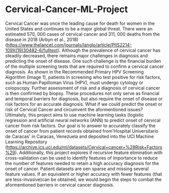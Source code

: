 # Cervical-Cancer-ML-Project

Cervical Cancer was once the leading cause for death for women in the United States and continues to be a major global threat. There were an estimated 570, 000 cases of cervical cancer and 311, 000 deaths from the disease in 2018 (Arbyn et al., 2018) (https://www.thelancet.com/journals/langlo/article/PIIS2214-109X(19)30482-6/fulltext). Although the prevalence of cervical cancer has steadily decreased, there remains major challenges in diagnosis and predicting the onset of disease. One such challenge is the financial burden of the multiple screening tests that are required to confirm a cervical cancer diagnosis. As shown in the Recommended Primary HPV Screening Algorithm (Image 1), patients in screening who test positive for risk factors, such as Human Papilloman Virus (HPV), must undergo cytology or colopscopy. Further assessment of risk and a diagnosis of cervical cancer is then confirmed by biopsy. These procedures not only serve as financial and temporal barriers for diagnosis, but also require the onset of disease or risk factors for an accurate diagnosis. What if we could predict the onset or risk of Cervical Cancer and circumvent the aformentioned issues?
Ultimately, this project aims to use machine learning tasks (logistic regression and artificial neural networks (ANN) to predict onset of cervical cancer from risk factors. Our goal is to answer to accurately classify the onset of cancer from patient records obtained from'Hospital Universitario de Caracas' in Caracas, Venezuela and deposited into the UCI Machine Learning Repository (https://archive.ics.uci.edu/ml/datasets/Cervical+cancer+%28Risk+Factors%29). Additionally, this project explores if recursive feature elimination with cross-validation can be used to identify features of importance to reduce the number of features needed to retain a high accuracy diagnosis for the onset of cancer. Patient datasets are oen sparse and missing several feature values. If an equivalent or higher accuracy with fewer features (that are less-invasive)can be obtained, we would begin the steps to combat the aformentioned barriers in cervical cancer diagnosis.
